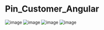 # Pin_Customer_Angular
![image](https://github.com/user-attachments/assets/5352a7b7-3d68-4638-8277-f792c3f6b849)
![image](https://github.com/user-attachments/assets/a44fb07f-4ff7-46ef-8023-195e7e1b6912)
![image](https://github.com/user-attachments/assets/634f89ed-d6a9-43fa-b60d-8aee3dbcb22b)
![image](https://github.com/user-attachments/assets/8036be28-ee6c-459d-acd3-12c6a503ce4b)




